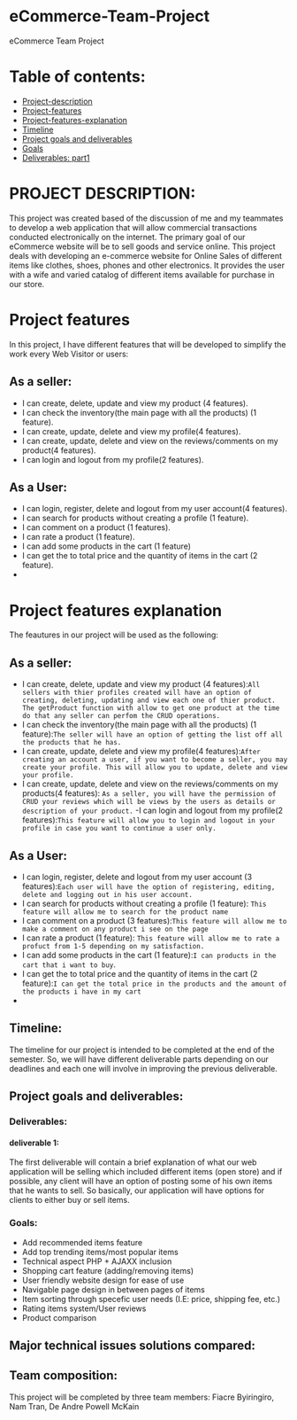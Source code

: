 # eCommerce-Team-Project
eCommerce Team Project


# Table of contents:
- [Project-description](#PROJECT-DESCRIPTION)
- [Project-features](#Poreject-features)
- [Project-features-explanation](#Poreject-features-explanation)
- [Timeline](#Timeline)
- [Project goals and deliverables](#Project-goals-and-deliverables)
- [Goals](#Goals)
- [Deliverables: part1](#deliverables)
# PROJECT DESCRIPTION:
This project was created based of the discussion of me and my teammates to develop a web application that will allow commercial transactions conducted electronically on the internet. The primary goal of our eCommerce website will be to sell goods and service online. This project deals with developing an e-commerce website for Online Sales of different items like clothes, shoes, phones and other electronics. It provides the user with a wife and varied catalog of different items available for purchase in our store.

# Project features
In this project, I have different features that will be developed to simplify the work every Web Visitor or users:

## As a seller:
- I can create, delete, update and view my product (4 features).
- I can check the inventory(the main page with all the products) (1 feature).
- I can create, update, delete and view my profile(4 features). 
- I can create, update, delete and view on the reviews/comments on my product(4 features). 
- I can login and logout from my profile(2 features).

## As a User:
 - I can login, register, delete and logout from my user account(4 features).
 - I can search for products without creating a profile (1 feature).
 - I can comment on a product (1 features).
 - I can rate a product (1 feature). 
 - I can add some products in the cart (1 feature)
 - I can get the to total price and the quantity of items in the cart (2 feature).
 - 
 
 # Project features explanation
The feautures in our project will be used as the following: 

## As a seller:
- I can create, delete, update and view my product (4 features):`All sellers with thier profiles created will have an option of creating, deleting, updating and view each one of thier product. The getProduct function with allow to get one product at the time do that any seller can perfom the CRUD operations.`
- I can check the inventory(the main page with all the products) (1 feature):`The seller will have an option of getting the list off all the products that he has.`
- I can create, update, delete and view my profile(4 features):`After creating an account a user, if you want to become a seller, you may create your profile. This will allow you to update, delete and view your profile.`
- I can create, update, delete and view on the reviews/comments on my products(4 features): `As a seller, you will have the permission of CRUD your reviews which will be views by the users as details or description of your product.`
-I can login and logout from my profile(2 features):`This feature will allow you to login and logout in your profile in case you want to continue a user only.`

## As a User:
 - I can login, register, delete and logout from my user account (3 features):`Each user will have the option of registering, editing, delete and logging out in his user account.`
 - I can search for products without creating a profile (1 feature): `This feature will allow me to search for the product name`
 - I can comment on a product (3 features):`This feature will allow me to make a comment on any product i see on the page`
 - I can rate a product (1 feature): `This feature will allow me to rate a profuct from 1-5 depending on my satisfaction.`
 - I can add some products in the cart (1 feature):`I can products in the cart that i want to buy`.
 - I can get the to total price and the quantity of items in the cart (2 feature):`I can get the total price in the products and the amount of the products i have in my cart`
 - 

## Timeline: 

The timeline for our project is intended to be completed at the end of the semester. So, we will have different deliverable parts depending on our deadlines and each one will involve in improving the previous deliverable.

## Project goals and deliverables:
### Deliverables:
#### deliverable 1:
The first deliverable will contain a brief explanation of what our web application will be selling which included different items (open store) and if possible, any client will have an option of posting some of his own items that he wants to sell. So basically, our application will have options for clients to either buy or sell items. 

### Goals: 
- Add recommended items feature 
- Add top trending items/most popular items
- Technical aspect PHP + AJAXX inclusion
- Shopping cart feature (adding/removing items)
- User friendly website design for ease of use
- Navigable page design in between pages of items
- Item sorting through specefic user needs (I.E: price, shipping fee, etc.)
- Rating items system/User reviews
- Product comparison
## Major technical issues solutions compared:
 

## Team composition: 

This project will be completed by three team members: Fiacre Byiringiro, Nam Tran, De Andre Powell McKain
